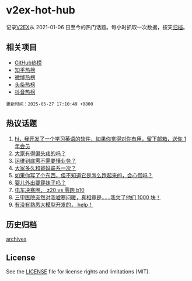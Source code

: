 # v2ex-hot-hub

 记录[V2EX](https://www.v2ex.com/)从 2021-01-06 日至今的热门话题。每小时抓取一次数据，按天[归档](archives)。
 
 ## 相关项目

- [GitHub热榜](https://github.com/snaildev/github-hot-hub)
- [知乎热榜](https://github.com/snaildev/zhihu-hot-hub)
- [微博热榜](https://github.com/snaildev/weibo-hot-hub)
- [头条热榜](https://github.com/snaildev/toutiao-hot-hub)
- [抖音热榜](https://github.com/snaildev/douyin-hot-hub)


 `更新时间：2025-05-27 17:10:49 +0800`

## 热议话题

1. [hi，我开发了一个学习英语的软件，如果你觉得对你有用，留下邮箱，送你 1 年会员](https://www.v2ex.com/t/1134547)
1. [大家有得偏头疼的吗？](https://www.v2ex.com/t/1134537)
1. [运维到底需不需要懂业务？](https://www.v2ex.com/t/1134460)
1. [大家多久和爸妈联系一次？](https://www.v2ex.com/t/1134589)
1. [如果你写了个东西，但不知道它是怎么跑起来的，会心慌吗？](https://www.v2ex.com/t/1134556)
1. [婴儿外出要穿袜子吗？](https://www.v2ex.com/t/1134449)
1. [电车决赛圈， z20 vs 零跑 b10](https://www.v2ex.com/t/1134580)
1. [三甲医院突然对我嘘寒问暖，真相竟是……我欠了他们 1000 块！](https://www.v2ex.com/t/1134571)
1. [有没有熟悉大模型开发的， help！](https://www.v2ex.com/t/1134542)

## 历史归档

[archives](archives)

## License

See the [LICENSE](LICENSE) file for license rights and limitations (MIT).
